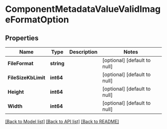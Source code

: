 # ComponentMetadataValueValidImageFormatOption

## Properties
Name | Type | Description | Notes
------------ | ------------- | ------------- | -------------
**FileFormat** | **string** |  | [optional] [default to null]
**FileSizeKbLimit** | **int64** |  | [optional] [default to null]
**Height** | **int64** |  | [optional] [default to null]
**Width** | **int64** |  | [optional] [default to null]

[[Back to Model list]](../README.md#documentation-for-models) [[Back to API list]](../README.md#documentation-for-api-endpoints) [[Back to README]](../README.md)



